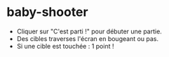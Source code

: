 # baby-shooter

- Cliquer sur "C'est parti !" pour débuter une partie.
- Des cibles traverses l'écran en bougeant ou pas.
- Si une cible est touchée : 1 point !
